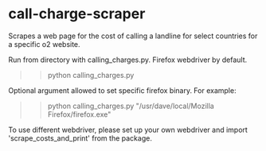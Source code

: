 # call-charge-scraper
Scrapes a web page for the cost of calling a landline for select countries for a specific o2 website.

Run from directory with calling_charges.py. Firefox webdriver by default.

>> python calling_charges.py

Optional argument allowed to set specific firefox binary. For example:

>> python calling_charges.py "/usr/dave/local/Mozilla Firefox/firefox.exe"

To use different webdriver, please set up your own webdriver and import 'scrape_costs_and_print' from the package.
